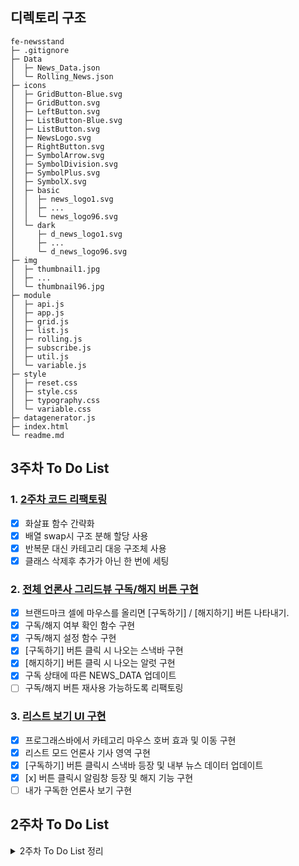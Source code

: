 ## 디렉토리 구조

```
fe-newsstand
├─ .gitignore
├─ Data
│  ├─ News_Data.json
│  └─ Rolling_News.json
├─ icons
│  ├─ GridButton-Blue.svg
│  ├─ GridButton.svg
│  ├─ LeftButton.svg
│  ├─ ListButton-Blue.svg
│  ├─ ListButton.svg
│  ├─ NewsLogo.svg
│  ├─ RightButton.svg
│  ├─ SymbolArrow.svg
│  ├─ SymbolDivision.svg
│  ├─ SymbolPlus.svg
│  ├─ SymbolX.svg
│  ├─ basic
│  │  ├─ news_logo1.svg
│  │  ├─ ...
│  │  └─ news_logo96.svg
│  └─ dark
│     ├─ d_news_logo1.svg
│     ├─ ...
│     └─ d_news_logo96.svg
├─ img
│  ├─ thumbnail1.jpg
│  ├─ ...
│  └─ thumbnail96.jpg
├─ module
│  ├─ api.js
│  ├─ app.js
│  ├─ grid.js
│  ├─ list.js
│  ├─ rolling.js
│  ├─ subscribe.js
│  ├─ util.js
│  └─ variable.js
├─ style
│  ├─ reset.css
│  ├─ style.css
│  ├─ typography.css
│  └─ variable.css
├─ datagenerator.js
├─ index.html
└─ readme.md
```

## 3주차 To Do List

### 1. [2주차 코드 리팩토링](https://github.com/tommya98/fe-newsstand/issues/1#issue-1806831166)

- [x] 화살표 함수 간략화
- [x] 배열 swap시 구조 분해 할당 사용
- [x] 반복문 대신 카테고리 대응 구조체 사용
- [x] 클래스 삭제후 추가가 아닌 한 번에 세팅

### 2. [전체 언론사 그리드뷰 구독/해지 버튼 구현](https://github.com/tommya98/fe-newsstand/issues/3#issue-1806931887)

- [x] 브랜드마크 셀에 마우스를 올리면 [구독하기] / [해지하기] 버튼 나타내기.
- [x] 구독/해지 여부 확인 함수 구현
- [x] 구독/해지 설정 함수 구현
- [x] [구독하기] 버튼 클릭 시 나오는 스낵바 구현
- [x] [해지하기] 버튼 클릭 시 나오는 알럿 구현
- [x] 구독 상태에 따른 NEWS_DATA 업데이트
- [ ] 구독/해지 버튼 재사용 가능하도록 리팩토링

### 3. [리스트 보기 UI 구현](https://github.com/tommya98/fe-newsstand/issues/5#issue-1809114998)

- [x] 프로그래스바에서 카테고리 마우스 호버 효과 및 이동 구현
- [x] 리스트 모드 언론사 기사 영역 구현
- [x] [구독하기] 버튼 클릭시 스낵바 등장 및 내부 뉴스 데이터 업데이트
- [x] [x] 버튼 클릭시 알림창 등장 및 해지 기능 구현
- [ ] 내가 구독한 언론사 보기 구현

## 2주차 To Do List

<details>
<summary>2주차 To Do List 정리</summary>
<div markdown="1">

### 1. 1주차 코드 리팩토링

- [x] svg 파일 추가
- [x] html svg 태그 img태그로 교체
- [x] typography.css 오타 수정
- [x] style.css 정리
- [x] tab-and-viewer 글자색 조절을 위한 class 추가
- [x] js파일 모듈화 및 상수화

### 2. 뉴스 롤링 데이터 fetch 구현

- [x] JSON 파일 작성
- [x] JSON 파일 fetch

### 3. 뉴스 롤링 애니메이션 구현

- [x] DOM API를 이용해 뉴스 롤링 영역 HTML 구조 설계
- [x] CSS와 JS를 통해 뉴스 롤링 애니메이션 구현
- [x] 뉴스 제목 문자열 전처리 알고리즘 구현
- [x] 호버시 일시정지 구현
- [x] setInterval 대신 setTimeout 재귀적으로 사용

### 4. 리스트 모드 틀 구현

- [x] 리스트 모드 틀 HTML 및 CSS 구현
- [x] 그리드 모드, 리스트 모드 토글 구현
- [x] 리스트 모드 DOM 조작 구현
- [x] 화살표 리스트 모드 페이지 이동 구현
- [x] 네비게이션바 리스트 모드 페이지 이동 구현
- [x] 기사 마우스 호버시 효과 구현

### 5. 리스트 모드 프로그래스바 애니메이션 구현

- [x] 프로그래스바 기본 구조 구현
- [x] 프로그래스바 애니메이션 기본 동작 구현
- [x] 페이지 이동시 애니메이션 설정 및 초기화 구현
- [x] 프로그래스바 마우스 호버시 효과 구현

### 6. 리스트 모드 데이터 fetch 구현

- [x] 리스트 모드 데이터 JSON 파일 작성
- [x] 리스트 모드 JSON 파일 fetch
- [x] 리스트 모드 JSON 파일 main-title 수정
- [x] 뉴스 이미지 정리

### 7. 리스트 모드 언론사 내용 DOM 구현

- [x] DOM API로 뉴스 데이터 html에 추가

### 8. 리스트 모드 좌우 화살표 동작 구현

- [x] 리스트 모드, 그리드 모드 화살표 초기화
- [x] 화살표 이동시 DOM 및 애니메이션 리셋 후 세팅

### 9. 기타 구현 및 리팩토링

- [x] 아이콘 및 이미지 절대경로 상수화
- [x] 글로벌 네임스페이스 사용
- [x] 뉴스 데이터 JSON 생성 프로그램 구현
- [x] 반복되는 동작 함수로 정리
- [x] 카테고리 별로 자료구조 개선

</div>
</details>
